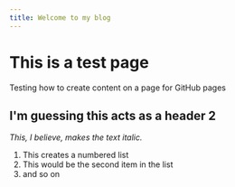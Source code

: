 ```yaml
---
title: Welcome to my blog
---
```

# This is a test page
Testing how to create content on a page for GitHub pages

## I'm guessing this acts as a header 2
_This, I believe, makes the text italic._

1. This creates a numbered list
2. This would be the second item in the list
3. and so on
